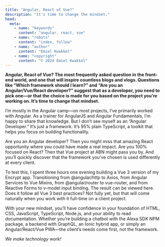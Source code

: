 ```yaml
---
title: "Angular, React of Vue?"
description: "It's time to change the mindset."
head:
  meta:
    - name: "keywords"
      content: "angular, react, vue"
    - name: "robots"
      content: "index, follow"
    - name: "author"
      content: "Emiel Kwakkel"
    - name: "copyright"
      content: "© 2024 Emiel Kwakkel"
---
```


**Angular, React of Vue? The most frequently asked question in the front-end world, and one that will inspire countless blogs and vlogs. Questions like “Which framework should I learn?” and “Are you an Angular/Vue/React developer?” suggest that as a developer, you need to pick one—or that the choice is made for you based on the project you’re working on. It’s time to change that mindset.**

I’m mostly in the Angular camp—on most projects, I’ve primarily worked with Angular. As a trainer for AngularJS and Angular Fundamentals, I’m happy to share that knowledge. But I don’t see myself as an “Angular Developer.” It’s just a framework. It’s 95% plain TypeScript, a toolkit that helps you focus on building functionality.

Are you an Angular developer? Then you might miss that amazing React opportunity where you could have made a real impact. Are you 100% focused on React? Then that Vue project at ABN might pass you by. And you’ll quickly discover that the framework you’ve chosen is used differently at every client.

To test this, I spent three hours one evening building a Vue 3 version of my Encrypt app. Transitioning from @angular/http to Axios, from Angular Services to Vue Mixins, from @angular/router to vue-router, and from Reactive Forms to v-model input binding. The result can be viewed here. Does it follow all Vue 3 best practices? Not fully yet, but that will come naturally when you work with it full-time on a client project.

With your new mindset, you’ll have confidence in your foundation of HTML, CSS, JavaScript, TypeScript, Node.js, and your ability to read documentation. Whether you’re building a chatbot with the Alexa SDK NPM package, a backend with GraphQL, an Ionic hybrid app, or simply an Angular/React/Vue PWA—the client’s needs come first, not the framework.

_We make technology work!_
